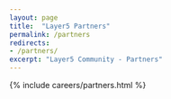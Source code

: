 ```yaml
---
layout: page
title:  "Layer5 Partners"
permalink: /partners
redirects:
- /partners/
excerpt: "Layer5 Community - Partners"
---
```


{% include careers/partners.html %}
